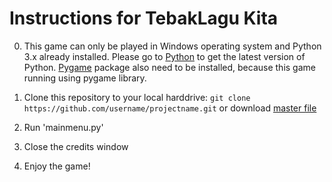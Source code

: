Instructions for TebakLagu Kita
======
0. This game can only be played in Windows operating system and Python 3.x already installed. Please go to [Python](https://www.python.org/) to get the latest version of Python. [Pygame](http://www.pygame.org/download.shtml) package also need to be installed, because this game running using pygame library.

1. Clone this repository to your local harddrive: `git clone https://github.com/username/projectname.git` or download [master file](https://github.com/sonywijaya/TebakLaguKita/blob/master/master.zip) 

2. Run 'mainmenu.py'

3. Close the credits window

4. Enjoy the game!
